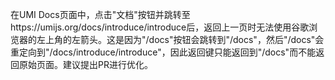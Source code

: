 在UMI Docs页面中，点击"文档"按钮并跳转至https://umijs.org/docs/introduce/introduce后，返回上一页时无法使用谷歌浏览器的左上角的左箭头。这是因为"/docs"按钮会跳转到"/docs"，然后"/docs"会重定向到"/docs/introduce/introduce"，因此返回键只能返回到"/docs"而不能返回原始页面。建议提出PR进行优化。
